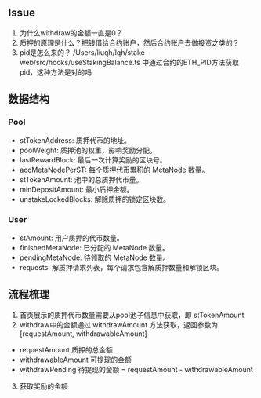 ## Issue
1. 为什么withdraw的金额一直是0？
2. 质押的原理是什么？把钱借给合约账户，然后合约账户去做投资之类的？
3. pid是怎么来的？ /Users/liuqh/lqh/stake-web/src/hooks/useStakingBalance.ts 中通过合约的ETH_PID方法获取pid，这种方法是对的吗




## 数据结构

### Pool
- stTokenAddress: 质押代币的地址。
- poolWeight: 质押池的权重，影响奖励分配。
- lastRewardBlock: 最后一次计算奖励的区块号。
- accMetaNodePerST: 每个质押代币累积的 MetaNode 数量。
- stTokenAmount: 池中的总质押代币量。
- minDepositAmount: 最小质押金额。
- unstakeLockedBlocks: 解除质押的锁定区块数。

### User
- stAmount: 用户质押的代币数量。
- finishedMetaNode: 已分配的 MetaNode 数量。
- pendingMetaNode: 待领取的 MetaNode 数量。
- requests: 解质押请求列表，每个请求包含解质押数量和解锁区块。

## 流程梳理
1. 首页展示的质押代币数量需要从pool池子信息中获取，即 stTokenAmount 
2. withdraw中的金额通过 withdrawAmount 方法获取，返回参数为[requestAmount, withdrawableAmount]
  - requestAmount 质押的总金额
  - withdrawableAmount 可提现的金额
  - withdrawPending 待提现的金额 = requestAmount - withdrawableAmount
3. 获取奖励的金额
